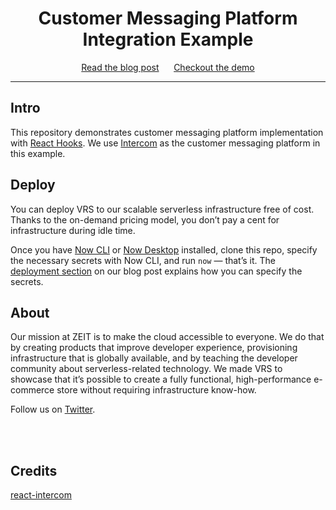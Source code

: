 <div align="center">
<h1>Customer Messaging Platform Integration Example</h1>
<a href="https://zeit.co/blog">Read the blog post</a>
<span>&nbsp;&nbsp;&nbsp;&nbsp;</span>
<a href="https://customer-messaging-platform-integration-example.zeit.sh">Checkout the demo</a>
</div>

---

## Intro

This repository demonstrates customer messaging platform implementation with [React Hooks](https://reactjs.org/docs/hooks-intro.html). We use [Intercom](https://www.intercom.com/) as the customer messaging platform in this example.

## Deploy

You can deploy VRS to our scalable serverless infrastructure free of cost.  
Thanks to the on-demand pricing model, you don’t pay a cent for infrastructure during idle time.

Once you have [Now CLI](https://zeit.co/download) or [Now Desktop](https://zeit.co/download) installed, clone this repo, specify the necessary secrets with Now CLI, and run `now` — that’s it. The [deployment section](https://zeit.co/blog/serverless-ecommerce#deploying-and-infrastructure) on our blog post explains how you can specify the secrets.

## About

Our mission at ZEIT is to make the cloud accessible to everyone. We do that by creating products that improve developer experience, provisioning infrastructure that is globally available, and by teaching the developer community about serverless-related technology. We made VRS to showcase that it’s possible to create a fully functional, high-performance e-commerce store without requiring infrastructure know-how.

Follow us on [Twitter](https://twitter.com/zeithq).

<br/>
<br/>

## Credits

[react-intercom](https://github.com/nhagen/react-intercom)
